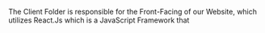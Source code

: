 The Client Folder is responsible for the Front-Facing of our Website, which utilizes React.Js which is a JavaScript Framework that 